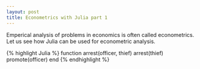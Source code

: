 ```yaml
---
layout: post
title: Econometrics with Julia part 1
---
```


Emperical analysis of problems in economics is often called econometrics. Let us see how Julia can be used for econometric analysis.

{% highlight Julia %}
function arrest(officer, thief)
	arrest(thief)
	promote(officer)
end
{% endhighlight %}